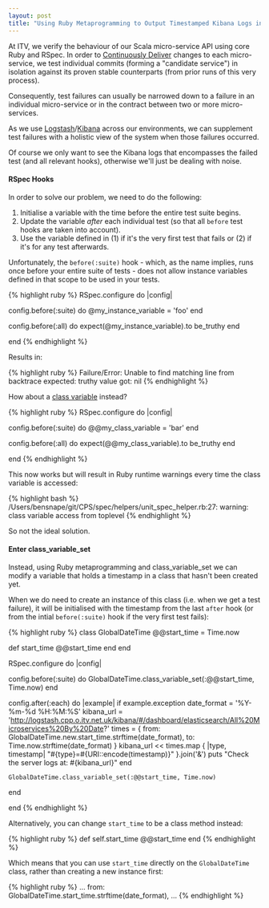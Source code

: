 ```yaml
---
layout: post
title: "Using Ruby Metaprogramming to Output Timestamped Kibana Logs in Your RSpec Tests"
---
```


At ITV, we verify the behaviour of our Scala micro-service API using core Ruby and RSpec. In order to 
[Continuously Deliver](http://puppetlabs.com/blog/continuous-delivery-vs-continuous-deployment-whats-diff) changes to
each micro-service, we test individual commits (forming a "candidate service") in isolation against its proven stable
counterparts (from prior runs of this very process).

Consequently, test failures can usually be narrowed down to a failure in an individual micro-service or in the contract
between two or more micro-services.

As we use [Logstash](http://logstash.net/)/[Kibana](http://www.elasticsearch.org/overview/kibana/) across our
environments, we can supplement test failures with a holistic view of the system when those failures occurred.
 
Of course we only want to see the Kibana logs that encompasses the failed test (and all relevant hooks), otherwise we'll
just be dealing with noise.

#### RSpec Hooks

In order to solve our problem, we need to do the following:

1. Initialise a variable with the time before the entire test suite begins.
2. Update the variable _after_ each individual test (so that all `before` test hooks are taken into account).
3. Use the variable defined in (1) if it's the very first test that fails or (2) if it's for any test afterwards.

Unfortunately, the `before(:suite)` hook - which, as the name implies, runs once before your entire suite of tests -
does not allow instance variables defined in that scope to be used in your tests.

{% highlight ruby %}
RSpec.configure do |config|

  config.before(:suite) do
    @my_instance_variable = 'foo'
  end
  
  config.before(:all) do
    expect(@my_instance_variable).to be_truthy
  end
  
end
{% endhighlight %}

Results in:

{% highlight ruby %}
Failure/Error: Unable to find matching line from backtrace
       expected: truthy value
            got: nil
{% endhighlight %}

How about a
[class variable](http://en.wikibooks.org/wiki/Ruby_Programming/Syntax/Variables_and_Constants#Class_Variables) instead?

{% highlight ruby %}
RSpec.configure do |config|

  config.before(:suite) do
    @@my_class_variable = 'bar'
  end
  
  config.before(:all) do
    expect(@@my_class_variable).to be_truthy
  end
  
end
{% endhighlight %}

This now works but will result in Ruby runtime warnings every time the class variable is accessed:

{% highlight bash %}
/Users/bensnape/git/CPS/spec/helpers/unit_spec_helper.rb:27: warning: class variable access from toplevel
{% endhighlight %}

So not the ideal solution.

#### Enter class_variable_set

Instead, using Ruby metaprogramming and class_variable_set we can modify a variable that holds a timestamp in a class
that hasn't been created yet. 

When we do need to create an instance of this class (i.e. when we get a test failure), it will be initialised with the
timestamp from the last `after` hook (or from the intial `before(:suite)` hook if the very first test fails):

{% highlight ruby %}
class GlobalDateTime
  @@start_time = Time.now

  def start_time
    @@start_time
  end
end

RSpec.configure do |config|

  config.before(:suite) do
    GlobalDateTime.class_variable_set(:@@start_time, Time.now)
  end
  
  config.after(:each) do |example|
    if example.exception
      date_format = '%Y-%m-%d %H:%M:%S'
      kibana_url  = 'http://logstash.cpp.o.itv.net.uk/kibana/#/dashboard/elasticsearch/All%20Microservices%20By%20Date?'
      times       = 
        {
          from: GlobalDateTime.new.start_time.strftime(date_format),
          to:   Time.now.strftime(date_format)
        }
      kibana_url << times.map { |type, timestamp| "#{type}=#{URI::encode(timestamp)}" }.join('&')
      puts "Check the server logs at: #{kibana_url}" 
    end

    GlobalDateTime.class_variable_set(:@@start_time, Time.now)
  end

end
{% endhighlight %}

Alternatively, you can change `start_time` to be a class method instead:

{% highlight ruby %}
def self.start_time
  @@start_time
end
{% endhighlight %}

Which means that you can use `start_time` directly on the `GlobalDateTime` class, rather than creating a new instance
first:

{% highlight ruby %}
...
  from: GlobalDateTime.start_time.strftime(date_format),
...
{% endhighlight %}
